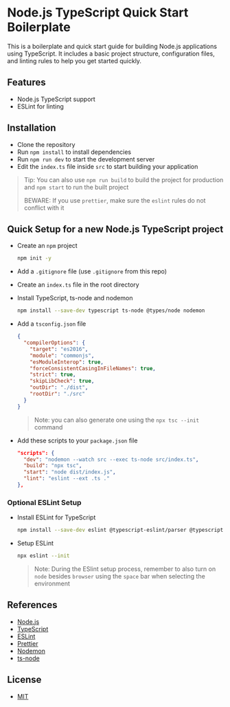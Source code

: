 # Node.js TypeScript Quick Start Boilerplate

This is a boilerplate and quick start guide for building Node.js applications using TypeScript. It includes a basic project structure, configuration files, and linting rules to help you get started quickly.

## Features

- Node.js TypeScript support
- ESLint for linting

## Installation

- Clone the repository
- Run `npm install` to install dependencies
- Run `npm run dev` to start the development server
- Edit the `index.ts` file inside `src` to start building your application

> Tip: You can also use `npm run build` to build the project for production and `npm start` to run the built project
>
> BEWARE: If you use `prettier`, make sure the `eslint` rules do not conflict with it

## Quick Setup for a new Node.js TypeScript project

- Create an `npm` project

  ```bash
  npm init -y
  ```

- Add a `.gitignore` file (use `.gitignore` from this repo)
- Create an `index.ts` file in the root directory
- Install TypeScript, ts-node and nodemon

  ```bash
  npm install --save-dev typescript ts-node @types/node nodemon
  ```

- Add a `tsconfig.json` file

  ```json
  {
    "compilerOptions": {
      "target": "es2016",
      "module": "commonjs",
      "esModuleInterop": true,
      "forceConsistentCasingInFileNames": true,
      "strict": true,
      "skipLibCheck": true,
      "outDir": "./dist",
      "rootDir": "./src"
    }
  }
  ```

  > Note: you can also generate one using the `npx tsc --init` command

- Add these scripts to your `package.json` file

  ```json
  "scripts": {
    "dev": "nodemon --watch src --exec ts-node src/index.ts",
    "build": "npx tsc",
    "start": "node dist/index.js",
    "lint": "eslint --ext .ts ."
  },
  ```

### Optional ESLint Setup

- Install ESLint for TypeScript

  ```bash
  npm install --save-dev eslint @typescript-eslint/parser @typescript-eslint/eslint-plugin
  ```

- Setup ESLint

  ```bash
  npx eslint --init
  ```

  > Note: During the ESlint setup process, remember to also turn on `node` besides `browser` using the `space` bar when selecting the environment

## References

- [Node.js](https://nodejs.org/en/)
- [TypeScript](https://www.typescriptlang.org/)
- [ESLint](https://eslint.org/)
- [Prettier](https://prettier.io/)
- [Nodemon](https://nodemon.io/)
- [ts-node](https://typestrong.org/ts-node/)

## License

- [MIT](LICENSE.md)

&nbsp;
